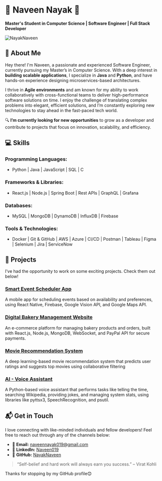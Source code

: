 # 🚀 Naveen Nayak 🤖

**Master's Student in Computer Science | Software Engineer | Full Stack Developer**  

<p align="left">
   <img src="https://komarev.com/ghpvc/?username=NayakNaveen&label=Profile%20Views&color=0e75b6&style=flat" alt="NayakNaveen" />
</p>

## 🌟 About Me

Hey there! I'm Naveen, a passionate and experienced Software Engineer, currently pursuing my Master’s in Computer Science. With a deep interest in **building scalable applications**, I specialize in **Java** and **Python**, and have hands-on experience designing microservices-based architectures.  

I thrive in **Agile environments** and am known for my ability to work collaboratively with cross-functional teams to deliver high-performance software solutions on time. I enjoy the challenge of translating complex problems into elegant, efficient solutions, and I’m constantly exploring new technologies to stay ahead in the fast-paced tech world.

🔍 **I’m currently looking for new opportunities** to grow as a developer and contribute to projects that focus on innovation, scalability, and efficiency.


## 💻 Skills

### **Programming Languages:**
- Python | Java | JavaScript | SQL | C

### **Frameworks & Libraries:**
- React.js | Node.js | Spring Boot | Rest APIs | GraphQL | Grafana

### **Databases:**
- MySQL | MongoDB | DynamoDB | InfluxDB | Firebase

### **Tools & Technologies:**
- Docker | Git & GitHub | AWS | Azure | CI/CD | Postman | Tableau | Figma | Selenium | Jira | ServiceNow


## 🚀 Projects

I’ve had the opportunity to work on some exciting projects. Check them out below!

### [Smart Event Scheduler App](https://github.com/NayakNaveen/event_management_app)
A mobile app for scheduling events based on availability and preferences, using React Native, Firebase, Google Vision API, and Google Maps API.

### [Digital Bakery Management Website]([https://github.com/NayakNaveen/Cake-shop-Management-Syste](https://github.com/NayakNaveen/digital-bakery.git))
An e-commerce platform for managing bakery products and orders, built with React.js, Node.js, MongoDB, WebSocket, and PayPal API for secure payments.

### [Movie Recommendation System](https://github.com/NayakNaveen/ml-movie-recommender)
A deep learning-based movie recommendation system that predicts user ratings and suggests top movies using collaborative filtering

### [AI - Voice Assistant](https://github.com/NayakNaveen/AI_Bot)
A Python-based voice assistant that performs tasks like telling the time, searching Wikipedia, providing jokes, and managing system stats, using libraries like pyttsx3, SpeechRecognition, and psutil.


## 📬 Get in Touch

I love connecting with like-minded individuals and fellow developers! Feel free to reach out through any of the channels below:

- 📧 **Email:** [naveennayak019@gmail.com](mailto:naveennayak019@gmail.com)
- 💼 **LinkedIn:** [Naveen019](https://www.linkedin.com/in/Naveen019)
- 🐙 **GitHub:** [NayakNaveen](https://github.com/NayakNaveen)


> “Self-belief and hard work will always earn you success.” – Virat Kohli

Thanks for stopping by my GitHub profile😊
